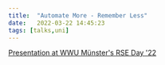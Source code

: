 ```yaml
---
title:  "Automate More - Remember Less"
date:   2022-03-22 14:45:23
tags: [talks,uni]
---
```


[Presentation at WWU Münster's RSE Day '22](https://rene.fritze.me/22-rse-day/#/)

